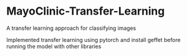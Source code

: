 # MayoClinic-Transfer-Learning
A transfer learning approach for classifying images

Implemented transfer learning using pytorch and install geffet before running the model with other libraries
